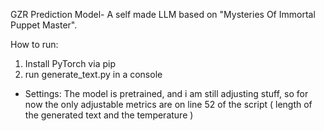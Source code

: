 GZR Prediction Model-  A self made LLM based on "Mysteries Of Immortal Puppet Master".

How to run:

1) Install PyTorch via pip
2) run generate_text.py in a console

- Settings:
The model is pretrained, and i am still adjusting stuff, so for now the only adjustable metrics are on line 52 of the script 
( length of the generated text and the temperature )
